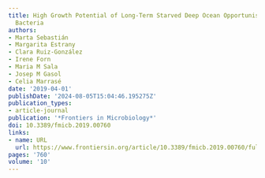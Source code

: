 ```yaml
---
title: High Growth Potential of Long-Term Starved Deep Ocean Opportunistic Heterotrophic
  Bacteria
authors:
- Marta Sebastián
- Margarita Estrany
- Clara Ruiz-González
- Irene Forn
- Maria M Sala
- Josep M Gasol
- Celia Marrasé
date: '2019-04-01'
publishDate: '2024-08-05T15:04:46.195275Z'
publication_types:
- article-journal
publication: '*Frontiers in Microbiology*'
doi: 10.3389/fmicb.2019.00760
links:
- name: URL
  url: https://www.frontiersin.org/article/10.3389/fmicb.2019.00760/full
pages: '760'
volume: '10'
---
```


